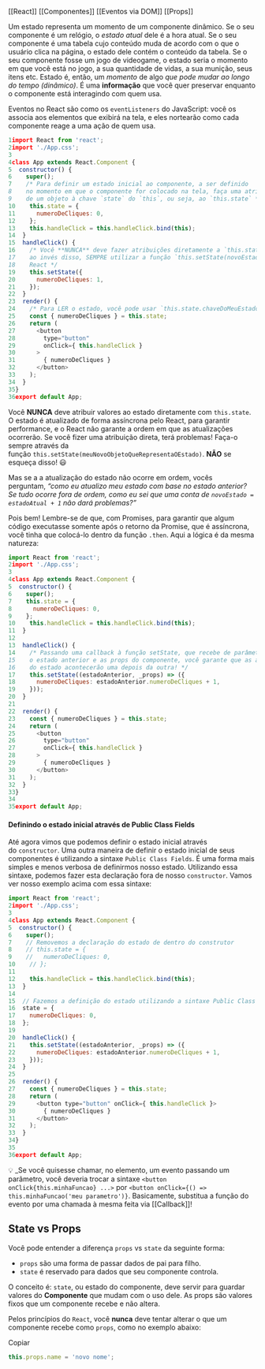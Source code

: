 [[React]]
[[Componentes]]
[[Eventos via DOM]]
[[Props]]


Um estado representa um momento de um componente dinâmico. Se o seu componente é um relógio, o _estado atual_ dele é a hora atual. Se o seu componente é uma tabela cujo conteúdo muda de acordo com o que o usuário clica na página, o estado dele contém o conteúdo da tabela. Se o seu componente fosse um jogo de videogame, o estado seria o momento em que você está no jogo, a sua quantidade de vidas, a sua munição, seus itens etc. Estado é, então, um _momento_ de algo _que pode mudar ao longo do tempo (dinâmico)_. É uma **informação** que você quer preservar enquanto o componente está interagindo com quem usa.

Eventos no React são como os `eventListeners` do JavaScript: você os associa aos elementos que exibirá na tela, e eles nortearão como cada componente reage a uma ação de quem usa.

```jsx
1import React from 'react';
2import './App.css';
3
4class App extends React.Component {
5  constructor() {
6    super();
7    /* Para definir um estado inicial ao componente, a ser definido
8    no momento em que o componente for colocado na tela, faça uma atribuição
9    de um objeto à chave `state` do `this`, ou seja, ao `this.state` */
10    this.state = {
11      numeroDeCliques: 0,
12    };
13    this.handleClick = this.handleClick.bind(this);
14  }
15  handleClick() {
16    /* Você **NUNCA** deve fazer atribuições diretamente a `this.state`. Deve,
17    ao invés disso, SEMPRE utilizar a função `this.setState(novoEstado)` do
18    React */
19    this.setState({
20      numeroDeCliques: 1,
21    });
22  }
23  render() {
24    /* Para LER o estado, você pode usar `this.state.chaveDoMeuEstado` */
25    const { numeroDeCliques } = this.state;
26    return (
27      <button
28        type="button"
29        onClick={ this.handleClick }
30      >
31        { numeroDeCliques }
32      </button>
33    );
34  }
35}
36export default App;
```


Você **NUNCA** deve atribuir valores ao estado diretamente com `this.state`. O estado é atualizado de forma assíncrona pelo React, para garantir performance, e o React não garante a ordem em que as atualizações ocorrerão. Se você fizer uma atribuição direta, terá problemas! Faça-o sempre através da função `this.setState(meuNovoObjetoQueRepresentaOEstado)`. **NÃO** se esqueça disso! 😃

Mas se a a atualização do estado não ocorre em ordem, vocês perguntam, _“como eu atualizo meu estado com base no estado anterior? Se tudo ocorre fora de ordem, como eu sei que uma conta de `novoEstado = estadoAtual + 1` não dará problemas?”_

Pois bem! Lembre-se de que, com Promises, para garantir que algum código executasse somente após o retorno da Promise, que é assíncrona, você tinha que colocá-lo dentro da função `.then`. Aqui a lógica é da mesma natureza:

```jsx
import React from 'react';
2import './App.css';
3
4class App extends React.Component {
5  constructor() {
6    super();
7    this.state = {
8      numeroDeCliques: 0,
9    };
10    this.handleClick = this.handleClick.bind(this);
11  }
12
13  handleClick() {
14    /* Passando uma callback à função setState, que recebe de parâmetros
15    o estado anterior e as props do componente, você garante que as atualizações
16    do estado acontecerão uma depois da outra! */
17    this.setState((estadoAnterior, _props) => ({
18      numeroDeCliques: estadoAnterior.numeroDeCliques + 1,
19    }));
20  }
21
22  render() {
23    const { numeroDeCliques } = this.state;
24    return (
25      <button
26        type="button"
27        onClick={ this.handleClick }
28      >
29        { numeroDeCliques }
30      </button>
31    );
32  }
33}
34
35export default App;
```

#### Definindo o estado inicial através de Public Class Fields

Até agora vimos que podemos definir o estado inicial através do `constructor`. Uma outra maneira de definir o estado inicial de seus componentes é utilizando a sintaxe `Public Class Fields`. É uma forma mais simples e menos verbosa de definirmos nosso estado. Utilizando essa sintaxe, podemos fazer esta declaração fora de nosso `constructor`. Vamos ver nosso exemplo acima com essa sintaxe:
```jsx
import React from 'react';
2import './App.css';
3
4class App extends React.Component {
5  constructor() {
6    super();
7    // Removemos a declaração do estado de dentro do construtor
8    // this.state = {
9    //   numeroDeCliques: 0,
10    // };
11
12    this.handleClick = this.handleClick.bind(this);
13  }
14
15  // Fazemos a definição do estado utilizando a sintaxe Public Class Field
16  state = {
17    numeroDeCliques: 0,
18  };
19
20  handleClick() {
21    this.setState((estadoAnterior, _props) => ({
22      numeroDeCliques: estadoAnterior.numeroDeCliques + 1,
23    }));
24  }
25
26  render() {
27    const { numeroDeCliques } = this.state;
28    return (
29      <button type="button" onClick={ this.handleClick }>
30        { numeroDeCliques }
31      </button>
32    );
33  }
34}
35
36export default App;
```

💡 _Se você quisesse chamar, no elemento, um evento passando um parâmetro, você deveria trocar a sintaxe `<button onClick{this.minhaFuncao} ...>` por `<button onClick={() => this.minhaFuncao('meu parametro')}`. Basicamente, substitua a função do evento por uma chamada à mesma feita via [[Callback]]!


## State vs Props

Você pode entender a diferença `props` vs `state` da seguinte forma:

-   `props` são uma forma de passar dados de pai para filho.
-   `state` é reservado para dados que seu componente controla.

O conceito é: `state`, ou estado do componente, deve servir para guardar valores do **Componente** que mudam com o uso dele. As props são valores fixos que um componente recebe e não altera.

Pelos princípios do `React`, você **nunca** deve tentar alterar o que um componente recebe como `props`, como no exemplo abaixo:

Copiar

```jsx
this.props.name = 'novo nome';
```